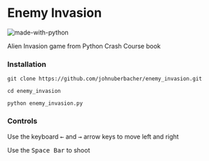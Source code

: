 # Enemy Invasion
![made-with-python](https://img.shields.io/badge/Python-3776AB?style=for-the-badge&logo=python&logoColor=white)

Alien Invasion game from Python Crash Course book


### Installation
```
git clone https://github.com/johnuberbacher/enemy_invasion.git

cd enemy_invasion

python enemy_invasion.py
```

### Controls
Use the keyboard <kbd>←</kbd> and <kbd>→</kbd> arrow keys to move left and right

Use the <kbd>Space Bar</kbd> to shoot
